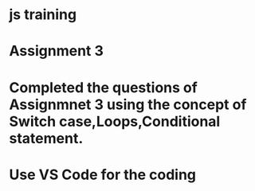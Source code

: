 # js training
# Assignment 3
# Completed the questions of Assignmnet 3 using the concept of Switch case,Loops,Conditional statement.
# Use VS Code for the coding
